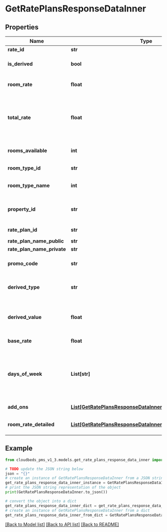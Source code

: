 # GetRatePlansResponseDataInner


## Properties

Name | Type | Description | Notes
------------ | ------------- | ------------- | -------------
**rate_id** | **str** | Rate ID | [optional] 
**is_derived** | **bool** | True if this rate is derived from another rate | [optional] 
**room_rate** | **float** | Rate for the room, based on the parameters provided | [optional] 
**total_rate** | **float** | Total rate for the room, based on the parameters provided. Calculated using base rates and additional costs from extra guests. | [optional] 
**rooms_available** | **int** | Number of rooms available for the selected date | [optional] 
**room_type_id** | **str** | ] room type ID (if not specified in request) | [optional] 
**room_type_name** | **int** | ] room type name (if not specified in request) | [optional] 
**property_id** | **str** | Property ID, used if multiple properties are included in request | [optional] 
**rate_plan_id** | **str** | ratePlanID (If rate depends on plan) | [optional] 
**rate_plan_name_public** | **str** | ratePlanNamePublic | [optional] 
**rate_plan_name_private** | **str** | ratePlanNamePrivate | [optional] 
**promo_code** | **str** | Promotional code when rate plan has has it | [optional] 
**derived_type** | **str** | type of deriving (only if current rate was derived from other one). | [optional] 
**derived_value** | **float** | Can be positive or negative (only if current rate was derived from other one). | [optional] 
**base_rate** | **float** | Base rate on given period | [optional] 
**days_of_week** | **List[str]** | Returns when there is a difference between range given with startDate/endDate and days of week which rate plan applies. | [optional] 
**add_ons** | [**List[GetRatePlansResponseDataInnerAddOnsInner]**](GetRatePlansResponseDataInnerAddOnsInner.md) | addOns information on the rates | [optional] 
**room_rate_detailed** | [**List[GetRatePlansResponseDataInnerRoomRateDetailedInner]**](GetRatePlansResponseDataInnerRoomRateDetailedInner.md) | Detailed information on the rates, if requested | [optional] 

## Example

```python
from cloudbeds_pms_v1_3.models.get_rate_plans_response_data_inner import GetRatePlansResponseDataInner

# TODO update the JSON string below
json = "{}"
# create an instance of GetRatePlansResponseDataInner from a JSON string
get_rate_plans_response_data_inner_instance = GetRatePlansResponseDataInner.from_json(json)
# print the JSON string representation of the object
print(GetRatePlansResponseDataInner.to_json())

# convert the object into a dict
get_rate_plans_response_data_inner_dict = get_rate_plans_response_data_inner_instance.to_dict()
# create an instance of GetRatePlansResponseDataInner from a dict
get_rate_plans_response_data_inner_from_dict = GetRatePlansResponseDataInner.from_dict(get_rate_plans_response_data_inner_dict)
```
[[Back to Model list]](../README.md#documentation-for-models) [[Back to API list]](../README.md#documentation-for-api-endpoints) [[Back to README]](../README.md)


